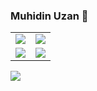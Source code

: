 ### Muhidin Uzan 👋
<table class="center">
<td><a href="https://instagram.com/muhiddinuzan">
<img src="https://img.shields.io/badge/Instagram-E4405F?style=for-the-badge&logo=instagram&logoColor=white">
</a> 
<td><a href="https://twitter.com/muhiddinuzan">
<img src="https://img.shields.io/badge/Twitter-1DA1F2?style=for-the-badge&logo=twitter&logoColor=white">
</a>
  <tr>
<td><a href="https://www.linkedin.com/in/muhiddinuzan/">
<img src="https://img.shields.io/badge/LinkedIn-0077B5?style=for-the-badge&logo=linkedin&logoColor=white">
</a> 
<td><a href="mailto:muhiddinuzan@outlook.com">
<img src="https://img.shields.io/badge/Outlook-D14836?style=for-the-badge&logo=gmail&logoColor=white">
</a>
  </tr>
</table>
<img align="center" src="https://github-readme-stats.vercel.app/api?username=muhiddinuzan&theme=blue-green">
